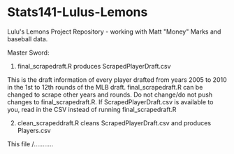 # Stats141-Lulus-Lemons
Lulu's Lemons Project Repository - working with Matt "Money" Marks and baseball data.


Master Sword:

1. final_scrapedraft.R produces ScrapedPlayerDraft.csv

This is the draft information of every player drafted from years 2005 to 2010 in the 1st to 12th rounds of the MLB draft.
final_scrapedraft.R can be changed to scrape other years and rounds. Do not change/do not push changes to final_scrapedraft.R.
If ScrapedPlayerDraft.csv is available to you, read in the CSV instead of running final_scrapedraft.R

2. clean_scrapeddraft.R cleans ScrapedPlayerDraft.csv and produces Players.csv

This file /...........
